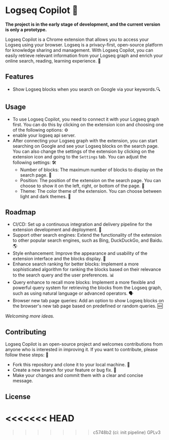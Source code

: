 # Logseq Copilot 🚀

**The project is in the early stage of development, and the current version is only a prototype.**


Logseq Copilot is a Chrome extension that allows you to access your Logseq using your browser. Logseq is a privacy-first, open-source platform for knowledge sharing and management. With Logseq Copilot, you can easily retrieve relevant information from your Logseq graph and enrich your online search, reading, learning experience. 🧠

## Features

- Show Logseq blocks when you search on Google via your keywords.🔍

## Usage

- To use Logseq Copilot, you need to connect it with your Logseq graph first. You can do this by clicking on the extension icon and choosing one of the following options: ⚙️
- enable your logseq api server.
- After connecting your Logseq graph with the extension, you can start searching on Google and see your Logseq blocks on the search page. You can also change the settings of the extension by clicking on the extension icon and going to the `Settings` tab. You can adjust the following settings: 🛠️
  - Number of blocks: The maximum number of blocks to display on the search page. 🔢
  - Position: The position of the extension on the search page. You can choose to show it on the left, right, or bottom of the page. 📐
  - Theme: The color theme of the extension. You can choose between light and dark themes. 🎨

## Roadmap

- CI/CD: Set up a continuous integration and delivery pipeline for the extension development and deployment. 🚦
- Support other search engines: Extend the functionality of the extension to other popular search engines, such as Bing, DuckDuckGo, and Baidu. 🌎
- Style enhancement: Improve the appearance and usability of the extension interface and the blocks display. 💅
- Enhance search ranking for better blocks: Implement a more sophisticated algorithm for ranking the blocks based on their relevance to the search query and the user preferences. 📊
- Query enhance to recall more blocks: Implement a more flexible and powerful query system for retrieving the blocks from the Logseq graph, such as using natural language or advanced operators. 🗣️
- Browser new tab page queries: Add an option to show Logseq blocks on the browser's new tab page based on predefined or random queries. 🆕

_Welcoming more ideas._

## Contributing

Logseq Copilot is an open-source project and welcomes contributions from anyone who is interested in improving it. If you want to contribute, please follow these steps: 🙌

- Fork this repository and clone it to your local machine. 🍴
- Create a new branch for your feature or bug fix. 🌿
- Make your changes and commit them with a clear and concise message.

## License
<<<<<<< HEAD
=======

>>>>>>> c5748b2 (ci: init pipeline)
GPLv3
